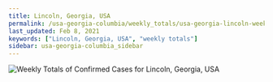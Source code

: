 ```yaml
---
title: Lincoln, Georgia, USA
permalink: /usa-georgia-columbia/weekly_totals/usa-georgia-lincoln-weekly_totals.html
last_updated: Feb 8, 2021
keywords: ["Lincoln, Georgia, USA", "weekly totals"]
sidebar: usa-georgia-columbia_sidebar
---
```


![Weekly Totals of Confirmed Cases for Lincoln, Georgia, USA](/covid_tracker/images/graphs/usa-georgia-lincoln-weekly_totals_graph.png)
